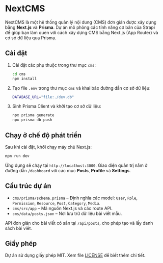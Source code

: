 # NextCMS

NextCMS là một hệ thống quản lý nội dung (CMS) đơn giản được xây dựng bằng **Next.js** và **Prisma**. Dự án mô phỏng các tính năng cơ bản của Strapi để giúp bạn làm quen với cách xây dựng CMS bằng Next.js (App Router) và cơ sở dữ liệu qua Prisma.

## Cài đặt

1. Cài đặt các phụ thuộc trong thư mục `cms`:
   ```bash
   cd cms
   npm install
   ```
2. Tạo file `.env` trong thư mục `cms` và khai báo đường dẫn cơ sở dữ liệu:
   ```bash
   DATABASE_URL="file:./dev.db"
   ```
3. Sinh Prisma Client và khởi tạo cơ sở dữ liệu:
   ```bash
   npx prisma generate
   npx prisma db push
   ```

## Chạy ở chế độ phát triển

Sau khi cài đặt, khởi chạy máy chủ Next.js:
```bash
npm run dev
```
Ứng dụng sẽ chạy tại `http://localhost:3000`. Giao diện quản trị nằm ở đường dẫn `/dashboard` với các mục **Posts**, **Profile** và **Settings**.

## Cấu trúc dự án

- `cms/prisma/schema.prisma` – Định nghĩa các model: `User`, `Role`, `Permission`, `Resource`, `Post`, `Category`, `Media`.
- `cms/src/app` – Mã nguồn Next.js và các route API.
- `cms/data/posts.json` – Nơi lưu trữ dữ liệu bài viết mẫu.

API đơn giản cho bài viết có sẵn tại `/api/posts`, cho phép tạo và lấy danh sách bài viết.

## Giấy phép

Dự án sử dụng giấy phép MIT. Xem file [LICENSE](LICENSE) để biết thêm chi tiết.

